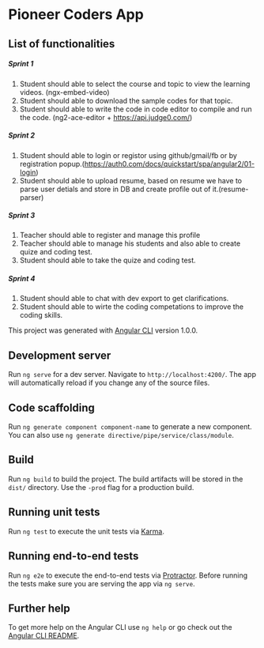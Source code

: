 # Pioneer Coders App

## List of functionalities
##### Sprint 1
1) Student should able to select the course and topic to view the learning videos. (ngx-embed-video)
2) Student should able to download the sample codes for that topic. 
3) Student should able to write the code in code editor to compile and run the code. (ng2-ace-editor + https://api.judge0.com/)

##### Sprint 2
1) Student should able to login or registor using github/gmail/fb or by registration popup.(https://auth0.com/docs/quickstart/spa/angular2/01-login)
2) Student should able to upload resume, based on resume we have to parse user detials and store in DB and create profile out of it.(resume-parser)

##### Sprint 3
1) Teacher should able to register and manage this profile
2) Teacher should able to manage his students and also able to create quize and coding test.
3) Student should able to take the quize and coding test.

##### Sprint 4
1) Student should able to chat with dev export to get clarifications.
2) Student should able to wirte the coding competations to improve the coding skills.


This project was generated with [Angular CLI](https://github.com/angular/angular-cli) version 1.0.0.

## Development server

Run `ng serve` for a dev server. Navigate to `http://localhost:4200/`. The app will automatically reload if you change any of the source files.

## Code scaffolding

Run `ng generate component component-name` to generate a new component. You can also use `ng generate directive/pipe/service/class/module`.

## Build

Run `ng build` to build the project. The build artifacts will be stored in the `dist/` directory. Use the `-prod` flag for a production build.

## Running unit tests

Run `ng test` to execute the unit tests via [Karma](https://karma-runner.github.io).

## Running end-to-end tests

Run `ng e2e` to execute the end-to-end tests via [Protractor](http://www.protractortest.org/).
Before running the tests make sure you are serving the app via `ng serve`.

## Further help

To get more help on the Angular CLI use `ng help` or go check out the [Angular CLI README](https://github.com/angular/angular-cli/blob/master/README.md).
